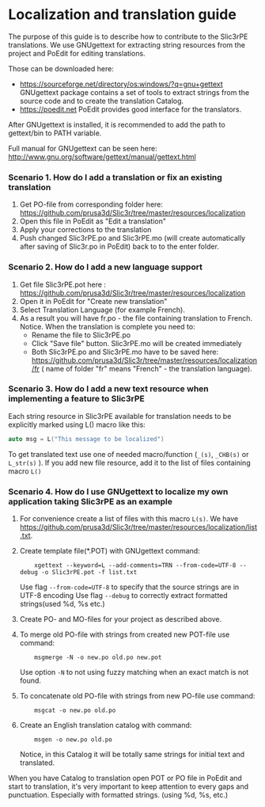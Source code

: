 # Localization and translation guide

The purpose of this guide is to describe how to contribute to the Slic3rPE translations. We use GNUgettext for extracting string resources from the project and PoEdit for editing translations.

Those can be downloaded here: 
-    https://sourceforge.net/directory/os:windows/?q=gnu+gettext GNUgettext package contains a set of tools to extract strings from the source code and to create the translation Catalog.
-    https://poedit.net PoEdit provides good interface for the translators.

After GNUgettext is installed, it is recommended to add the path to gettext/bin to PATH variable.

Full manual for GNUgettext can be seen here: http://www.gnu.org/software/gettext/manual/gettext.html


### Scenario 1. How do I add a translation or fix an existing translation
1. Get PO-file from corresponding folder here:
https://github.com/prusa3d/Slic3r/tree/master/resources/localization
2. Open this file in PoEdit as "Edit a translation"
3. Apply your corrections to the translation
4. Push changed Slic3rPE.po and Slic3rPE.mo (will create automatically after saving of Slic3r.po in PoEdit) back to to the enter folder.

### Scenario 2. How do I add a new language support
1. Get file Slic3rPE.pot here :
https://github.com/prusa3d/Slic3r/tree/master/resources/localization
2. Open it in PoEdit for "Create new translation"
3. Select Translation Language (for example French).
4. As a result you will have fr.po - the file containing translation to French.
Notice. When the translation is complete you need to:
    - Rename the file to Slic3rPE.po
    - Click "Save file" button. Slic3rPE.mo will be created immediately
    - Both Slic3rPE.po and Slic3rPE.mo have to be saved here:
https://github.com/prusa3d/Slic3r/tree/master/resources/localization/fr
( name of folder "fr" means "French" - the translation language). 

### Scenario 3. How do I add a new text resource when implementing a feature to Slic3rPE
Each string resource in Slic3rPE available for translation needs to be explicitly marked using L() macro like this:
```C++
auto msg = L("This message to be localized")
```
To get translated text use one of needed macro/function (`_(s)`, `_CHB(s)` or `L_str(s)` ).
If you add new file resource, add it to the list of files containing macro `L()`

### Scenario 4. How do I use GNUgettext to localize my own application taking Slic3rPE as an example

1.  For convenience create a list of files with this macro `L(s)`. We have 
https://github.com/prusa3d/Slic3r/tree/master/resources/localization/list.txt.

2.  Create template file(*.POT) with GNUgettext command:
    ```
        xgettext --keyword=L --add-comments=TRN --from-code=UTF-8 --debug -o Slic3rPE.pot -f list.txt
    ```

    Use flag `--from-code=UTF-8` to specify that the source strings are in UTF-8 encoding
    Use flag `--debug` to correctly extract formatted strings(used %d, %s etc.)

3.  Create PO- and MO-files for your project as described above.

4.  To merge old PO-file with strings from created new POT-file use command:
    ```
        msgmerge -N -o new.po old.po new.pot
    ```
    Use option `-N` to not using fuzzy matching when an exact match is not found.

5.  To concatenate old PO-file with strings from new PO-file use command:
    ```
        msgcat -o new.po old.po
    ```

6.  Create an English translation catalog with command:
    ```    
        msgen -o new.po old.po
    ```
    Notice, in this Catalog it will be totally same strings for initial text and translated.

When you have Catalog to translation open POT or PO file in PoEdit and start to translation, 
it's very important to keep attention to every gaps and punctuation. Especially with 
formatted strings. (using %d, %s, etc.) 